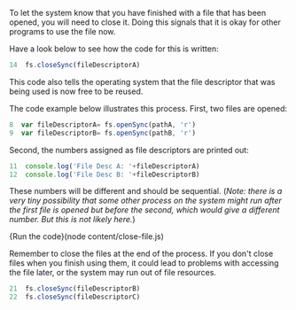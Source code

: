 To let the system know that you have finished with a file that has been opened, you will need to close it. Doing this signals that it is okay for other programs to use the file now.

Have a look below to see how the code for this is written:

```javascript
14  fs.closeSync(fileDescriptorA)
```

This code also tells the operating system that the file descriptor that was being used is now free to be reused.

The code example below illustrates this process. First, two files are opened:
```javascript
8  var fileDescriptorA= fs.openSync(pathA, 'r')  
9  var fileDescriptorB= fs.openSync(pathB, 'r')
```
Second, the numbers assigned as file descriptors are printed out:
```javascript
11  console.log('File Desc A: '+fileDescriptorA)   
12  console.log('File Desc B: '+fileDescriptorB) 
```
These numbers will be different and should be sequential. (*Note: there is a very tiny possibility that some other process on the system might run after the first file is opened but before the second, which would give a different number. But this is not likely here.*)

{Run the code}(node content/close-file.js)

Remember to close the files at the end of the process. If you don't close files when you finish using them, it could lead to problems with accessing the file later, or the system may run out of file resources.

```javascript
21  fs.closeSync(fileDescriptorB)
22  fs.closeSync(fileDescriptorC)
```

